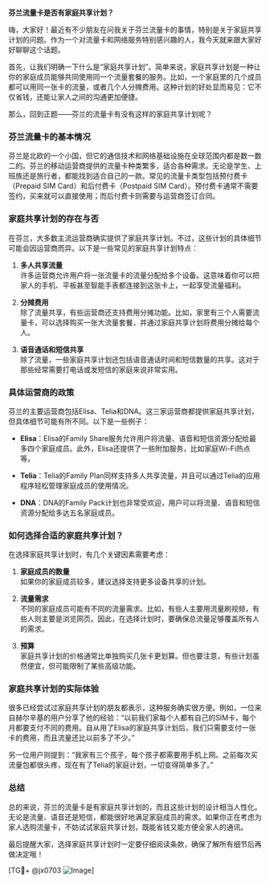 **芬兰流量卡是否有家庭共享计划？**

嗨，大家好！最近有不少朋友在问我关于芬兰流量卡的事情，特别是关于家庭共享计划的问题。作为一个对流量卡和网络服务特别感兴趣的人，我今天就来跟大家好好聊聊这个话题。

首先，让我们明确一下什么是“家庭共享计划”。简单来说，家庭共享计划是一种让你的家庭成员能够共同使用同一个流量套餐的服务。比如，一个家庭里的几个成员都可以用同一张卡的流量，或者几个人分摊费用。这种计划的好处显而易见：它不仅省钱，还能让家人之间的沟通更加便捷。

那么，回到正题——芬兰的流量卡有没有这样的家庭共享计划呢？

### 芬兰流量卡的基本情况

芬兰是北欧的一个小国，但它的通信技术和网络基础设施在全球范围内都是数一数二的。芬兰的移动运营商提供的流量卡种类繁多，适合各种需求。无论是学生、上班族还是旅行者，都能找到适合自己的一款。常见的流量卡类型包括预付费卡（Prepaid SIM Card）和后付费卡（Postpaid SIM Card）。预付费卡通常不需要签约，买来就可以直接使用；而后付费卡则需要与运营商签订合同。

### 家庭共享计划的存在与否

在芬兰，大多数主流运营商确实提供了家庭共享计划。不过，这些计划的具体细节可能会因运营商而异。以下是一些常见的家庭共享计划特点：

1. **多人共享流量**  
   许多运营商允许用户将一张流量卡的流量分配给多个设备。这意味着你可以把家人的手机、平板甚至智能手表都连接到这张卡上，一起享受流量福利。

2. **分摊费用**  
   除了流量共享，有些运营商还支持费用分摊功能。比如，家里有三个人需要流量卡，可以选择购买一张大流量套餐，并通过家庭共享计划将费用分摊给每个人。

3. **语音通话和短信共享**  
   除了流量，一些家庭共享计划还包括语音通话时间和短信数量的共享。这对于那些经常需要打电话或发短信的家庭来说非常实用。

### 具体运营商的政策

芬兰的主要运营商包括Elisa、Telia和DNA。这三家运营商都提供家庭共享计划，但具体细节可能有所不同。以下是一些例子：

- **Elisa**：Elisa的Family Share服务允许用户将流量、语音和短信资源分配给最多四个家庭成员。此外，Elisa还提供了一些附加服务，比如家庭Wi-Fi热点等。
  
- **Telia**：Telia的Family Plan同样支持多人共享流量，并且可以通过Telia的应用程序轻松管理家庭成员的使用情况。

- **DNA**：DNA的Family Pack计划也非常受欢迎，用户可以将流量、语音和短信资源分配给多达五名家庭成员。

### 如何选择合适的家庭共享计划？

在选择家庭共享计划时，有几个关键因素需要考虑：

1. **家庭成员的数量**  
   如果你的家庭成员较多，建议选择支持更多设备共享的计划。

2. **流量需求**  
   不同的家庭成员可能有不同的流量需求。比如，有些人主要用流量刷视频，有些人则主要是浏览网页。因此，在选择计划时，要确保总流量足够覆盖所有人的需求。

3. **预算**  
   家庭共享计划的价格通常比单独购买几张卡更划算。但也要注意，有些计划虽然便宜，但可能限制了某些高级功能。

### 家庭共享计划的实际体验

很多已经尝试过家庭共享计划的朋友都表示，这种服务确实很方便。例如，一位来自赫尔辛基的用户分享了他的经验：“以前我们家每个人都有自己的SIM卡，每个月都要支付不同的费用。自从用了Elisa的家庭共享计划后，我们只需要支付一张卡的费用，而且流量还比以前多了不少。”

另一位用户则提到：“我家有三个孩子，每个孩子都需要用手机上网。之前每次买流量包都很头疼，现在有了Telia的家庭计划，一切变得简单多了。”

### 总结

总的来说，芬兰的流量卡是有家庭共享计划的，而且这些计划的设计相当人性化。无论是流量、语音还是短信，都能很好地满足家庭成员的需求。如果你正在考虑为家人选购流量卡，不妨试试家庭共享计划，既能省钱又能方便全家人的通讯。

最后提醒大家，选择家庭共享计划时一定要仔细阅读条款，确保了解所有细节后再做决定哦！

[TG💪+ @jx0703 ![Image](https://github.com/user-attachments/assets/dbca1d08-cadb-493c-b0ec-ad6f7a83f270)]